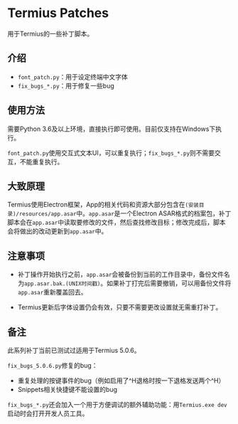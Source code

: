# Termius Patches

用于Termius的一些补丁脚本。

## 介绍

* `font_patch.py`：用于设定终端中文字体
* `fix_bugs_*.py`：用于修复一些bug

## 使用方法
需要Python 3.6及以上环境，直接执行即可使用。目前仅支持在Windows下执行。

`font_patch.py`使用交互式文本UI，可以重复执行；`fix_bugs_*.py`则不需要交互，不能重复执行。

## 大致原理
Termius使用Electron框架，App的相关代码和资源大部分包含在`(安装目录)/resources/app.asar`中。`app.asar`是一个Electron ASAR格式的档案包，补丁脚本会在`app.asar`中读取要修改的文件，然后查找修改目标；修改完成后，脚本会将做出的改动更新到`app.asar`中。

## 注意事项
* 补丁操作开始执行之前，`app.asar`会被备份到当前的工作目录中，备份文件名为`app.asar.bak.(UNIX时间戳)`。如果补丁打完后需要撤销，可以用备份文件将`app.asar`重新覆盖回去。

* Termius更新后字体设置仍会有效，只要不需要更改设置就无需重打补丁。

## 备注

此系列补丁当前已测试过适用于Termius 5.0.6。

`fix_bugs_5.0.6.py`修复的bug：

* 重复处理的按键事件的bug（例如启用了^H退格时按一下退格发送两个^H）
* Snippets相关快捷键不能设置的bug

`fix_bugs_*.py`还会加入一个用于方便调试的额外辅助功能：用`Termius.exe dev`启动时会打开开发人员工具。